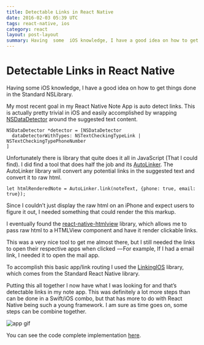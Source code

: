 ```yaml
---
title: Detectable Links in React Native
date: 2016-02-03 05:39 UTC
tags: react-native, ios
category: react
layout: post-layout
summary: Having  some  iOS knowledge, I have a good idea on how to get things done in the Standard NSLibrary.
---
```


# Detectable Links in React Native

Having  some  iOS knowledge, I have a good idea on how to get things done in the Standard NSLibrary.

My most recent goal in my React Native Note App is auto detect links. This is actually pretty trivial in iOS and easily accomplished by wrapping [NSDataDetector](http://nshipster.com/nsdatadetector/) around the suggested text content. 

```
NSDataDetector *detector = [NSDataDetector 
  dataDetectorWithTypes: NSTextCheckingTypeLink | NSTextCheckingTypePhoneNumber
]
```

Unfortunately there is library that quite does it all in JavaScript (That I could find). I did find a tool that does half the job and its [AutoLinker](). The AutoLinker library will convert any potential links in the suggested text and convert it to raw html.

```
let htmlRenderedNote = AutoLinker.link(noteText, {phone: true, email: true});
```

Since I couldn’t just display the raw html on an iPhone and expect users to figure it out, I needed something that could render the this markup.

I eventually found the [react-native-htmlview]() library, which allows me to pass raw html to a HTMLView component and have it render clickable links.

This was a very nice tool to get me almost there, but I still needed the links to open their respective apps when clicked  — For example, If I had a email link, I needed it to open the mail app.

<script src="https://gist.github.com/bdougie/f354ffa7bcb71f69989e.js"></script>

To accomplish this basic app/link routing I used the [LinkingIOS](https://facebook.github.io/react-native/docs/linkingios.html) library, which comes from the Standard React Native library.

<script src="https://gist.github.com/bdougie/3d18460700dffaba2e99.js"></script>

Putting this all together I now have what I was looking for and that’s detectable links in my note app. This was definitely a lot more steps than can be done in a Swift/iOS combo, but that has more to do with React Native being such a young framework. I am sure as time goes on, some steps can be combine together.

![app gif](http://i.imgur.com/ZAfidxZ.gif)

You can see the code complete implementation [here](https://github.com/bdougie/BlackNotes/blob/e5a9113ae15de4cb859292d6959db8db87746ea5/App/Components/ViewNote.js).


